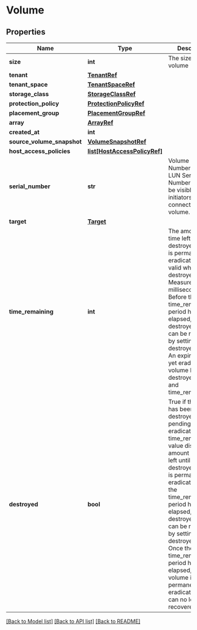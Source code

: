 # Volume

## Properties
Name | Type | Description | Notes
------------ | ------------- | ------------- | -------------
**size** | **int** | The size of the volume | [optional] 
**tenant** | [**TenantRef**](TenantRef.md) |  | 
**tenant_space** | [**TenantSpaceRef**](TenantSpaceRef.md) |  | 
**storage_class** | [**StorageClassRef**](StorageClassRef.md) |  | 
**protection_policy** | [**ProtectionPolicyRef**](ProtectionPolicyRef.md) |  | [optional] 
**placement_group** | [**PlacementGroupRef**](PlacementGroupRef.md) |  | [optional] 
**array** | [**ArrayRef**](ArrayRef.md) |  | [optional] 
**created_at** | **int** |  | [optional] 
**source_volume_snapshot** | [**VolumeSnapshotRef**](VolumeSnapshotRef.md) |  | [optional] 
**host_access_policies** | [**list[HostAccessPolicyRef]**](HostAccessPolicyRef.md) |  | [optional] 
**serial_number** | **str** | Volume Serial Numbers, aka LUN Serial Numbers. This will be visible to initiators that connect to the volume. | 
**target** | [**Target**](Target.md) |  | [optional] 
**time_remaining** | **int** | The amount of time left until the destroyed volume is permanently eradicated. Only valid when destroyed is true. Measured in milliseconds. Before the time_remaining period has elapsed, the destroyed volume can be recovered by setting destroyed&#x3D;false. An expired but not yet eradicated volume has destroyed&#x3D;true and time_remaining&#x3D;0. | [optional] 
**destroyed** | **bool** | True if the volume has been destroyed and is pending eradication. The time_remaining value displays the amount of time left until the destroyed volume is permanently eradicated. Before the time_remaining period has elapsed, the destroyed volume can be recovered by setting destroyed&#x3D;false. Once the time_remaining period has elapsed, the volume is permanently eradicated and can no longer be recovered. | [optional] 

[[Back to Model list]](../README.md#documentation-for-models) [[Back to API list]](../README.md#documentation-for-api-endpoints) [[Back to README]](../README.md)

